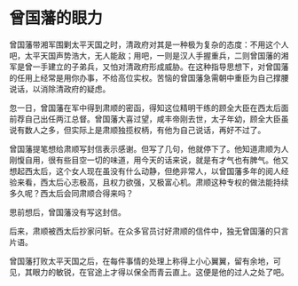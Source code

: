 # 曾国藩的眼力

曾国藩带湘军围剿太平天国之时，清政府对其是一种极为复杂的态度：不用这个人吧，太平天国声势浩大，无人能敌；用吧，一则是汉人手握重兵，二则曾国藩的湘军是曾一手建立的子弟兵，又怕对清政府形成威胁。在这种指导思想下，对曾国藩的任用上经常是用你办事，不给高位实权。苦恼的曾国藩急需朝中重臣为自己撑腰说话，以消除清政府的疑虑。 

忽一日，曾国藩在军中得到肃顺的密函，得知这位精明干练的顾全大臣在西太后面前荐自己出任两江总督。曾国藩大喜过望，咸丰帝刚去世，太子年幼，顾全大臣虽说有数人之多，但实际上是肃顺独揽权柄，有他为自己说话，再好不过了。 

曾国藩提笔想给肃顺写封信表示感谢。但写了几句，他就停下了。他知道肃顺为人刚愎自用，很有些目空一切的味道，用今天的话来说，就是有才气也有脾气。他又想起西太后，这个女人现在虽没有什么动静，但绝非常人，以曾国藩多年的阅人经验来看，西太后心志极高，且权力欲强，又极富心机。肃顺这种专权的做法能持续多久呢？西太后会同肃顺合得来吗？ 

思前想后，曾国藩没有写这封信。 

后来，肃顺被西太后抄家问斩。在众多官员讨好肃顺的信件中，独无曾国藩的只言片语。 

曾国藩打败太平天国之后，在每件事情的处理上称得上小心翼翼，留有余地，可见，其眼力的敏锐，在官途上才得以保全而青云直上。这便是他的过人之处了吧。